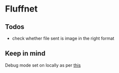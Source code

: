 # Fluffnet

## Todos

- check whether file sent is image in the right format

## Keep in mind

Debug mode set on locally as per [this](https://flask.palletsprojects.com/en/2.0.x/quickstart/#debug-mode)
